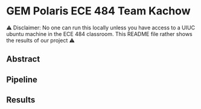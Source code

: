 # GEM Polaris ECE 484 Team Kachow

⚠️ Disclaimer: No one can run this locally unless you have access to a UIUC ubuntu machine in the ECE 484 classroom. This README file rather shows the results of our project ⚠️

## Abstract

## Pipeline

## Results

